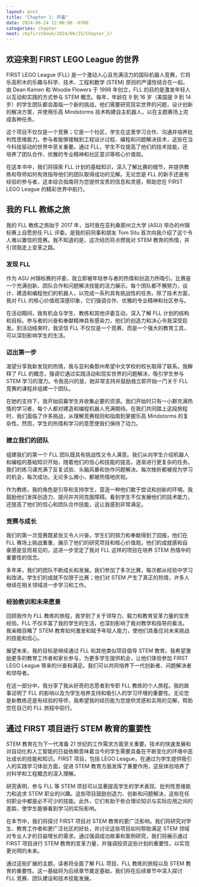 ```yaml
---
layout: post
title: "Chapter 1: 开篇"
date: 2024-06-24 12:00:00 -0700
categories: chapter
next: /myfirstbook/2024/06/25/Chapter_2/
---
```


## 欢迎来到 FIRST LEGO League 的世界
FIRST LEGO League (FLL) 是一个激动人心且充满活力的国际机器人竞赛，它将乐高积木的乐趣与科学、技术、工程和数学 (STEM) 原则的严谨性结合在一起。由 Dean Kamen 和 Woodie Flowers 于 1998 年创立，FLL 的目的是激发年轻人以互动和实践的方式参与 STEM 概念。每年，年龄在 9 到 16 岁（美国是 9 到 14 岁）的学生团队都会面临一个新的挑战，他们需要研究现实世界的问题，设计创新的解决方案，并使用乐高 Mindstorms 技术构建自主机器人，以在主题赛场上完成各种任务。

这个项目不仅仅是一个竞赛；它是一个社区，学生在这里学习合作、沟通并培养批判性思维能力。参与者能够接触到工程设计过程、编程和问题解决技术，这些在当今科技驱动的世界中至关重要。通过 FLL，学生不仅提高了他们的技术技能，还培养了团队合作、优雅的专业精神和社区意识等核心价值观。

在这本书中，我们将探索 FLL 计划的基础知识，深入了解比赛的细节，并提供教练和导师如何有效指导他们的团队取得成功的见解。无论您是 FLL 的新手还是有经验的参与者，这本综合指南将为您提供宝贵的信息和灵感，帮助您在 FIRST LEGO League 的精彩世界中航行。

## 我的 FLL 教练之旅
我的 FLL 教练之旅始于 2017 年，当时我在亚利桑那州立大学 (ASU) 举办的州锦标赛上自愿担任 FLL 评委。是我的前同事和朋友 Tom Situ 首次向我介绍了这个令人难以置信的竞赛。我不知道的是，这次经历将点燃我对 STEM 教育的热情，并引领我走上变革之路。

### 发现 FLL
作为 ASU 州锦标赛的评委，我立即被年轻参与者的热情和创造力所吸引。比赛是一个充满创新、团队合作和问题解决技能的活力展示。每个团队都不懈努力，设计、建造和编程他们的机器人，以完成一系列具有挑战性的任务。除了技术方面，我对 FLL 的核心价值观深感印象，它们强调合作、优雅的专业精神和社区参与。

在活动期间，我有机会与学生、教练和其他评委互动，深入了解 FLL 计划的结构和目标。参与者的兴奋和奉献精神具有感染力，他们的创造力和决心令我深受启发。到活动结束时，我坚信 FLL 不仅仅是一个竞赛，而是一个强大的教育工具，可以深刻影响学生的生活。

### 迈出第一步
渴望分享我新发现的热情，我与亚利桑那州希望中文学校的校长取得了联系。我解释了 FLL 的概念，强调它通过实践活动和现实世界的问题解决，吸引学生参与 STEM 学习的潜力。令我高兴的是，她非常支持并鼓励我立即开始一门关于 FLL 竞赛的课程并组建一个团队。

在她的支持下，我开始招募学生并收集必要的资源。我们开始时只有一小群充满热情的学习者，每个人都对建造和编程机器人充满期待。在我们共同踏上这段旅程时，我们面临了许多挑战，从理解竞赛规则和指南到掌握乐高 Mindstorms 的复杂性。然而，学生的热情和学习的意愿使我们保持了动力。

### 建立我们的团队
组建我们的第一个 FLL 团队既具有挑战性又令人满意。我们从向学生介绍机器人和编程的基础知识开始，随着他们的信心和技能的提高，逐渐进行更复杂的任务。我们的练习课充满了反复试验、头脑风暴和协作问题解决。每次挫折都被视为学习的机会，每次成功，无论多么微小，都被热情地庆祝。

作为教练，我的角色是引导和支持学生，营造一种他们敢于尝试和创新的环境。我鼓励他们发挥创造力、提问并共同克服障碍。看到学生不仅发展他们的技术能力，还提高了他们的信心和团队合作技能，这让我感到非常满足。

### 竞赛与成长
我们的第一次竞赛既紧张又令人兴奋。学生们的努力和奉献得到了回报，他们在 FLL 赛场上挑战重重，展示了他们的研究项目和核心价值观。他们的成就感和自豪感是显而易见的，这进一步坚定了我对 FLL 这样的项目在培养 STEM 热情中的重要性的信念。

多年来，我们的团队不断成长和发展。我们参加了多次比赛，每次都从经验中学习和改进。学生们的成就不仅限于比赛；他们对 STEM 产生了真正的热情，许多人继续在相关领域进一步学习和工作。

### 经验教训和未来愿景
回顾我作为 FLL 教练的旅程，我学到了关于领导力、毅力和教育变革力量的宝贵经验。FLL 不仅丰富了我的学生的生活，也深刻影响了我对教学和指导的看法。我亲眼目睹了 STEM 教育如何激发和赋予年轻人能力，使他们具备应对未来挑战的技能和信心。

展望未来，我的目标是继续通过 FLL 和其他类似项目倡导 STEM 教育。我希望激励更多的教育工作者和家长参与，为更多学生提供机会，让他们体验参加 FIRST LEGO League 带来的兴奋和满足。我们可以共同培养下一代创新者、问题解决者和领导者。

在这一部分中，我分享了我从好奇的志愿者到专职 FLL 教练的个人旅程。我的故事证明了 FLL 的影响以及为学生培养支持和吸引人的学习环境的重要性。无论您是新教练还是有经验的导师，我希望我的经历能为您提供灵感和实用的见解，帮助您在自己的 FLL 旅程中前行。

## 通过 FIRST 项目进行 STEM 教育的重要性
STEM 教育在为下一代准备 21 世纪的工作需求方面至关重要。技术的快速发展和对自动化和人工智能的日益依赖意味着当今的学生需要具备在不断变化的环境中茁壮成长的技能和知识。FIRST 项目，包括 LEGO League，在通过为学生提供吸引人的实践学习体验方面，促进 STEM 教育方面发挥了重要作用，这些体验培养了对科学和工程概念的深入理解。

研究表明，参与 FLL 等 STEM 项目可以显著提高学生的学术表现、批判性思维能力和追求 STEM 职业的兴趣。这些项目鼓励创造力、创新和问题解决，这些在任何职业中都是必不可少的技能。此外，它们有助于弥合理论知识与实际应用之间的差距，使学生能够看到学习的实际影响。

在本节中，我们将探讨 FIRST 项目对 STEM 教育的更广泛影响。我们将研究对学生、教育工作者和更广泛社区的好处，并讨论这些项目如何帮助满足 STEM 领域对专业人才的日益增长的需求。通过强调成功故事和案例研究，我们将展示通过 FIRST 项目进行 STEM 教育的变革力量，并强调投资这些计划的重要性，以实现更光明的未来。

通过这些扩展的主题，读者将全面了解 FLL 项目、FLL 教练的旅程以及 STEM 教育的重要性。这一基础将为后续章节奠定基础，我们将在后续章节中深入探讨 FLL 竞赛、团队建设和技术技能发展。